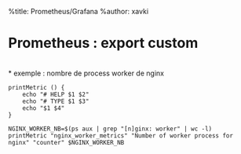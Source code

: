 %title: Prometheus/Grafana
%author: xavki


# Prometheus : export custom


<br>
* exemple : nombre de process worker de nginx


```
printMetric () {
    echo "# HELP $1 $2"
    echo "# TYPE $1 $3"
    echo "$1 $4"
}

NGINX_WORKER_NB=$(ps aux | grep "[n]ginx: worker" | wc -l)
printMetric "nginx_worker_metrics" "Number of worker process for nginx" "counter" $NGINX_WORKER_NB
```


